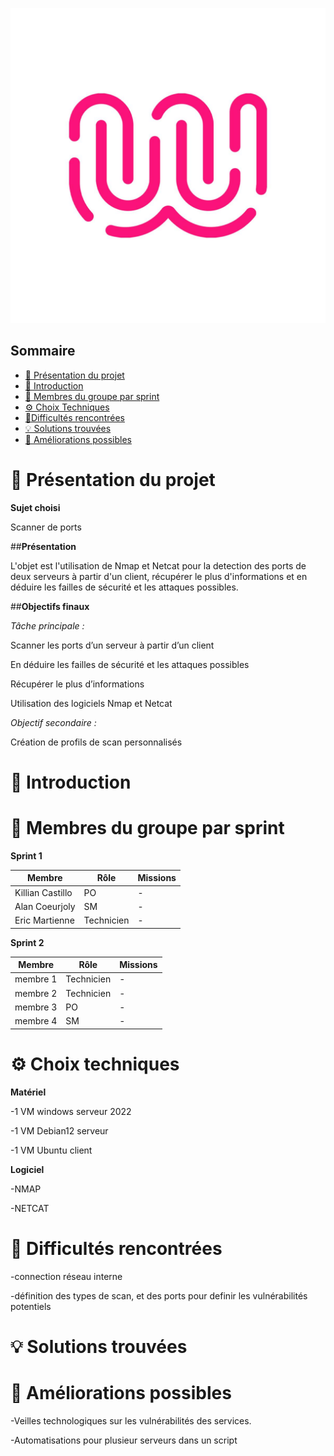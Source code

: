 ![logo de la Wild Code SChool en exemple](Ressources/logo_WCS.jpg)

## Sommaire 

- [🎯 Présentation du projet](#presentation-du-projet)
- [📜 Introduction](#introduction)
- [👥 Membres du groupe par sprint](#membres-du-groupe-par-sprint)
- [⚙️ Choix Techniques](#choix-techniques)
- [🧗Difficultés rencontrées](#difficultes-rencontrees)
- [💡 Solutions trouvées](#solutions-trouvees)
- [🚀 Améliorations possibles](#ameliorations-possibles)

# 🎯 Présentation du projet
<span id="presentation-du-projet"></span>
**Sujet choisi**

Scanner de ports

##**Présentation**

L'objet est l'utilisation de Nmap et Netcat pour la detection des ports de deux serveurs à partir d'un client, récupérer le plus d'informations et en déduire les failles de sécurité et les attaques possibles.

##**Objectifs finaux**

_Tâche principale :_

Scanner les ports d’un serveur à partir d’un client

En déduire les failles de sécurité et les attaques possibles

Récupérer le plus d’informations

Utilisation des logiciels Nmap et Netcat

_Objectif secondaire :_

Création de profils de scan personnalisés


# 📜 Introduction
<span id="introduction"></span>

# 👥 Membres du groupe par sprint
<span id="membres-du-groupe-par-sprint"></span>
**Sprint 1**

| Membre   | Rôle       | Missions |
| -------- | ---------- | -------- |
| Killian Castillo | PO         | -        |
| Alan Coeurjoly | SM         | -        |
| Eric Martienne | Technicien | -        |

**Sprint 2**

| Membre   | Rôle       | Missions |
| -------- | ---------- | -------- |
| membre 1 | Technicien | -        |
| membre 2 | Technicien | -        |
| membre 3 | PO         | -        |
| membre 4 | SM         | -        |

# ⚙️ Choix techniques
<span id="choix-techniques"></span>
**Matériel**

-1 VM windows serveur 2022

-1 VM Debian12 serveur

-1 VM Ubuntu client

**Logiciel**

-NMAP

-NETCAT

# 🧗 Difficultés rencontrées
<span id="difficultes-rencontrees"></span>

-connection réseau interne

-définition des types de scan, et des ports pour definir les vulnérabilités potentiels

# 💡 Solutions trouvées
<span id="solutions-trouvees"></span>

# 🚀 Améliorations possibles
<span id="ameliorations-possibles"></span>

-Veilles technologiques sur les vulnérabilités des services.

-Automatisations pour plusieur serveurs dans un script
